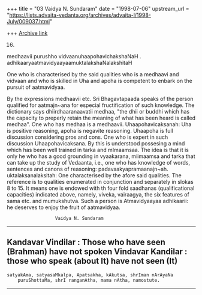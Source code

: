 +++
title = "03 Vaidya N. Sundaram"
date = "1998-07-06"
upstream_url = "https://lists.advaita-vedanta.org/archives/advaita-l/1998-July/009037.html"

+++
[Archive link](https://lists.advaita-vedanta.org/archives/advaita-l/1998-July/009037.html)

16)
 medhaavii purushho vidvaanuhaapohavichakshaNaH .
 adhikaaryaatmavidyaayaamuktalakshaNalakshitaH

 One who is characterised by the said qualities who is a medhaavi and
vidvaan and who is skilled in Uha and apoha is competent to enbark on the
pursuit of aatmavidyaa.

 By the expressions medhaavii etc. Sri Bhagavtapaada speaks of the person
qualified for aatmajn~ana for especial fructification of such knowledge.
The dictionary says dhiirdhaaranaavatii medhaa, "the dhii or buddhi which
has the capacity to preperly retain the meaning of what has been heard is
called medhaa". One who has medhaa is a medhaavii.
 Uhaapohavicaksanah: Uha is positive reasoning, apoha is negavite
reasoning. Uhaapoha is full discussion considering pros and cons. One who
is expert in such discussion Uhaapohavicaksana. By this is understood
possesing a mind which has been well trained in tarka and mImaamsaa. The
idea is that it is only he who has a good grounding in vyaakarana,
miimaamsa and tarka that can take up the study of Vedaanta, i.e., one who
has knowledge of words, sentences and canons of reasoning:
padavaakyapramaanajn~ah.
 uktalaksanalaksitah: One characterised by the afore said qualities. The
reference is to qualities enumerated in conjunction and separately in
slokas 8 to 15. It means one is endowed with th four fold saadhanas
(qualificational capacities) indicated above, namely, viveka, vairaagya,
the six features of sama etc. and mumukshutva.
 Such a person is Atmavidyaayaa adhikaarii: he deserves to enjoy the fruit
of aatmavidyaa.





                      Vaidya N. Sundaram
------------------------------------------------------------------------
 Kandavar Vindilar      : Those who have seen (Brahman) have not spoken
  Vindavar Kandilar     :   those who speak (about It) have not seen (It)
------------------------------------------------------------------------
    satyakAma, satyasaMkalpa, Apatsakha, kAkutsa, shrIman nArAyaNa
        puruShottaMa, shrI ranganAtha, mama nAtha, namostute.
------------------------------------------------------------------------

